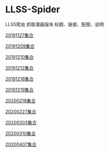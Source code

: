 # LLSS-Spider
LLSS爬虫
抓取漫画版块
标题、链接、配图、说明


[20191127集合](https://github.com/YatesGuo/LLSS-Spider/blob/master/bin/Debug/netcoreapp3.0/20191127-magnet_url.md)

[20191209集合](https://github.com/YatesGuo/LLSS-Spider/blob/master/bin/Debug/netcoreapp3.0/20191209-magnet_url.md)

[20191210集合](https://github.com/YatesGuo/LLSS-Spider/blob/master/bin/Debug/netcoreapp3.0/20191210-magnet_url.md)

[20191212集合](https://github.com/YatesGuo/LLSS-Spider/blob/master/bin/Debug/netcoreapp3.0/20191212-magnet_url.md)

[20191216集合](https://github.com/YatesGuo/LLSS-Spider/blob/master/bin/Debug/netcoreapp3.0/20191216-magnet_url.md)

[20191219集合](https://github.com/YatesGuo/LLSS-Spider/blob/master/bin/Debug/netcoreapp3.0/20191219-magnet_url.md)

[20200218集合](https://github.com/YatesGuo/LLSS-Spider/blob/master/bin/Debug/netcoreapp3.0/20200218-magnet_url.md)

[20200227集合](https://github.com/YatesGuo/LLSS-Spider/blob/master/bin/Debug/netcoreapp3.0/20200227-magnet_url.md)

[20200303集合](https://github.com/YatesGuo/LLSS-Spider/blob/master/bin/Debug/netcoreapp3.0/20200303-magnet_url.md)

[20200310集合](https://github.com/YatesGuo/LLSS-Spider/blob/master/bin/Debug/netcoreapp3.0/20200310-magnet_url.md)

[20200407集合](https://github.com/YatesGuo/LLSS-Spider/blob/master/bin/Debug/netcoreapp3.0/20200407-magnet_url.md)
